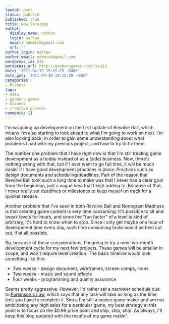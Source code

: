 ```yaml
---
layout: post
status: publish
published: true
title: New Strategy
author:
  display_name: nathan
  login: nathan
  email: ndemick@gmail.com
  url: ''
author_login: nathan
author_email: ndemick@gmail.com
wordpress_id: 312
wordpress_url: http://ganbarugames.com/?p=312
date: '2011-04-19 15:15:29 -0400'
date_gmt: '2011-04-19 19:15:29 -0400'
categories:
- Bizness
tags:
- meta
- ganbaru games
- bizness
- creative process
comments: []
---
```

<p>I'm wrapping up development on the first update of Revolve Ball, which means I'm also starting to look ahead to what I'm going to work on next. I'm also looking back, in order to gain some understanding about what problems I had with my previous project, and how to try to fix them. </p>
<p>The number one problem that I have right now is that I'm still treating game development as a hobby instead of as a (side) business. Now, there's nothing wrong with that, but if I ever want to go full time, it will be much easier if I have good development practices in place. Practices such as design documents and scheduling/deadlines. Part of the reason that Revolve Ball took such a long time to make was that I never had a clear goal from the beginning, just a vague idea that I kept adding to. Because of that, I never really set deadlines or milestones to keep myself on track for a quicker release. </p>
<p>Another problem that I've seen in both Revolve Ball and Nonogram Madness is that creating game content is very time consuming. It's possible to sit and tweak levels for hours, and since the "fun factor" of a level is kind of arbitrary, it's hard to know when to stop. Since I only get maybe one hour of development time every day, such time consuming tasks would be best cut out, if at all possible.</p>
<p>So, because of these considerations, I'm going to try a new two-month development cycle for my next few projects. These games will be smaller in scope, and won't require level creation. The basic timeline would look something like this:</p>
<ul>
<li>Two weeks - design document, wireframes, screen comps, icons</li>
<li>Two weeks - music and sound effects</li>
<li>Four weeks - programming and quality assurance</li>
</ul>
<p>Seems pretty aggressive. However, I'd rather set a narrower schedule due to <a href="http://en.wikipedia.org/wiki/Parkinson's_Law">Parkinson's Law</a>, which says that any task will take as long as the time limit you have to complete it. Since I'm still a novice game maker and am not anticipating any high sales for a particular game, my best strategy at this point is to focus on the $0.99 price point and ship, ship, ship. As always, I'll keep this blog updated with the results of my game makin'.</p>
